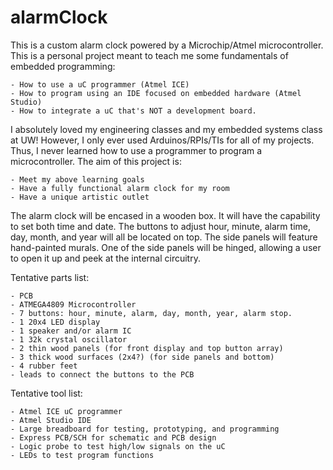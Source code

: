 # alarmClock
This is a custom alarm clock powered by a Microchip/Atmel microcontroller. This is a personal project meant to teach me some fundamentals of embedded programming:

    - How to use a uC programmer (Atmel ICE)
    - How to program using an IDE focused on embedded hardware (Atmel Studio)
    - How to integrate a uC that's NOT a development board.
    
I absolutely loved my engineering classes and my embedded systems class at UW! However, I only ever used Arduinos/RPIs/TIs for all of my projects. Thus, I never learned how to use a programmer to program a microcontroller. The aim of this project is:

    - Meet my above learning goals
    - Have a fully functional alarm clock for my room
    - Have a unique artistic outlet
    
The alarm clock will be encased in a wooden box. It will have the capability to set both time and date. The buttons to adjust
hour, minute, alarm time, day, month, and year will all be located on top. The side panels will feature hand-painted murals. One
of the side panels will be hinged, allowing a user to open it up and peek at the internal circuitry.

Tentative parts list:

    - PCB
    - ATMEGA4809 Microcontroller
    - 7 buttons: hour, minute, alarm, day, month, year, alarm stop.
    - 1 20x4 LED display
    - 1 speaker and/or alarm IC
    - 1 32k crystal oscillator
    - 2 thin wood panels (for front display and top button array)
    - 3 thick wood surfaces (2x4?) (for side panels and bottom)
    - 4 rubber feet
    - leads to connect the buttons to the PCB
    
    
Tentative tool list:

    - Atmel ICE uC programmer
    - Atmel Studio IDE
    - Large breadboard for testing, prototyping, and programming
    - Express PCB/SCH for schematic and PCB design
    - Logic probe to test high/low signals on the uC
    - LEDs to test program functions
